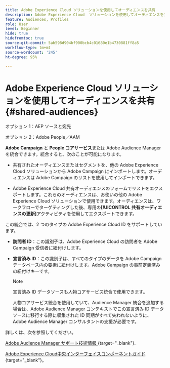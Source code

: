 ```yaml
---
title: Adobe Experience Cloud ソリューションを使用してオーディエンスを共有
description: Adobe Experience Cloud  ソリューションを使用してオーディエンスを共有する方法を学ぶ
feature: Audiences, Profiles
role: User
level: Beginner
hide: true
hidefromtoc: true
source-git-commit: 5ab598d904bf900bcb4c01680e1b4730881ff8a5
workflow-type: tm+mt
source-wordcount: '245'
ht-degree: 95%

---
```


# Adobe Experience Cloud ソリューションを使用してオーディエンスを共有{#shared-audiences}

オプション 1：AEP ソースと宛先

オプション 2：Adobe People／AAM

**Adobe Campaign** と **People コアサービス**&#x200B;または Adobe Audience Manager を統合できます。統合すると、次のことが可能になります。

* 共有されたオーディエンスまたはセグメントを、他の Adobe Experience Cloud ソリューションから Adobe Campaign にインポートします。オーディエンスは Adobe Campaign のリストを使用してインポートできます。

* Adobe Experience Cloud 共有オーディエンスのフォームでリストをエクスポートします。これらのオーディエンスは、お使いの他の Adobe Experience Cloud ソリューションで使用できます。オーディエンスは、ワークフローでターゲティングした後、専用の&#x200B;**[!UICONTROL 共有オーディエンスの更新]**&#x200B;アクティビティを使用してエクスポートできます。

この統合では、2 つのタイプの Adobe Experience Cloud ID をサポートしています。

* **訪問者 ID**：この識別子は、Adobe Experience Cloud の訪問者を Adobe Campaign 受信者に紐付けします。
* **宣言済み ID**：この識別子は、すべてのタイプのデータを Adobe Campaign データベース内の要素に紐付けします。Adobe Campaign の事前定義済みの紐付けキーです。

  >[!NOTE]
  >
  > 宣言済み ID データソースも人物コアサービス統合で使用できます。
  >
  >人物コアサービス統合を使用していて、Audience Manager 統合を追加する場合は、Adobe Audience Manager コンテキストでこの宣言済み ID データソースに移行する際に収集された ID 同期がすべて失われないように、Adobe Audience Manager コンサルタントの支援が必要です。

詳しくは、次を参照してください。

[Adobe Audience Manager サポート技術情報 ](https://experienceleague.adobe.com/docs/experience-cloud-kcs/kbarticles/KA-16471.html?lang=ja){target="_blank"}.

[Adobe Experience Cloud中央インターフェイスコンポーネントガイド ](https://experienceleague.adobe.com/docs/core-services/interface/services/audiences/audience-library.html?lang=ja){target="_blank"}。
